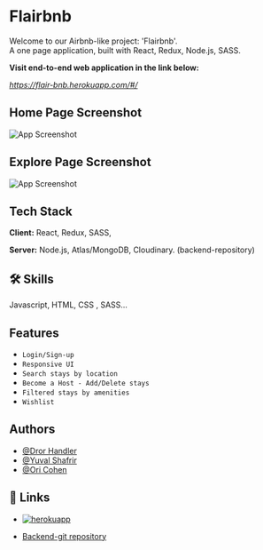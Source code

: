 
# Flairbnb
Welcome to our Airbnb-like project: 'Flairbnb'.   
A one page application, built with React, Redux, Node.js, SASS. 

 **Visit end-to-end web application in the link below:**
 
 *https://flair-bnb.herokuapp.com/#/* 

## Home Page Screenshot

![App Screenshot](https://res.cloudinary.com/dcys8pbcf/image/upload/v1649093191/fbnb_guw4mh.jpg)

## Explore Page Screenshot
![App Screenshot](https://res.cloudinary.com/dcys8pbcf/image/upload/v1649093369/explore_dzph9o.png)

## Tech Stack

**Client:** React, Redux, SASS,

**Server:**  Node.js, Atlas/MongoDB, Cloudinary. (backend-repository)


## 🛠 Skills
Javascript, HTML, CSS , SASS...


## Features

- `Login/Sign-up`
- `Responsive UI`
- `Search stays by location`
- `Become a Host - Add/Delete stays`
- `Filtered stays by amenities`
- `Wishlist `                        


## Authors

- [@Dror Handler](https://github.com/Hdror)
- [@Yuval Shafrir](https://github.com/UvalSchaphrear)
- [@Ori Cohen](https://github.com/OriC89)


## 🔗 Links
 - [![herokuapp](https://res.cloudinary.com/dcys8pbcf/image/upload/v1649089030/2_qebfp8.png)](https://flair-bnb.herokuapp.com/#/)

- [Backend-git repository](https://github.com/OriC89/airbnb---backend)

